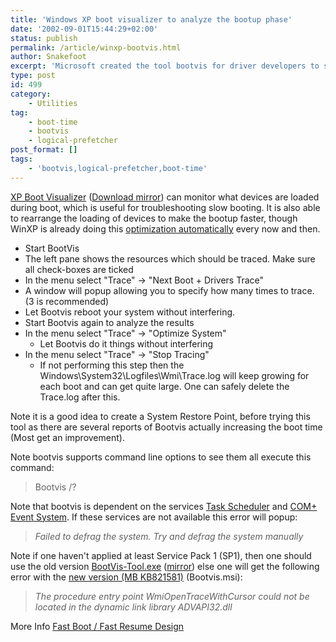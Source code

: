 ```yaml
---
title: 'Windows XP boot visualizer to analyze the bootup phase'
date: '2002-09-01T15:44:29+02:00'
status: publish
permalink: /article/winxp-bootvis.html
author: Snakefoot
excerpt: 'Microsoft created the tool bootvis for driver developers to see how their driver behaves during bootup.'
type: post
id: 499
category:
    - Utilities
tag:
    - boot-time
    - bootvis
    - logical-prefetcher
post_format: []
tags:
    - 'bootvis,logical-prefetcher,boot-time'
---
```

[XP Boot Visualizer](http://www.microsoft.com/whdc/hwdev/platform/performance/fastboot/bootvis.mspx) ([Download mirror](http://smallvoid.orgfree.com/?file=bootvis.zip "Bootvis ver. 1.3.37.0 (Without helpfile)")) can monitor what devices are loaded during boot, which is useful for troubleshooting slow booting. It is also able to rearrange the loading of devices to make the bootup faster, though WinXP is already doing this [optimization automatically](/article/winnt-logical-prefetcher.html) every now and then.
- Start BootVis
- The left pane shows the resources which should be traced. Make sure all check-boxes are ticked
- In the menu select "Trace" -&gt; "Next Boot + Drivers Trace"
- A window will popup allowing you to specify how many times to trace. (3 is recommended)
- Let Bootvis reboot your system without interfering.
- Start Bootvis again to analyze the results
- In the menu select "Trace" -&gt; "Optimize System" 
  - Let Bootvis do it things without interfering
- In the menu select "Trace" -&gt; "Stop Tracing" 
  - If not performing this step then the Windows\\System32\\Logfiles\\Wmi\\Trace.log will keep growing for each boot and can get quite large. One can safely delete the Trace.log after this.
 
 Note it is a good idea to create a System Restore Point, before trying this tool as there are several reports of Bootvis actually increasing the boot time (Most get an improvement).  
  
 Note bootvis supports command line options to see them all execute this command:
 > Bootvis /?

 Note that bootvis is dependent on the services [Task Scheduler](/article/winnt-services-schedule.html) and [COM+ Event System](/article/winnt-services-eventsystem.html). If these services are not available this error will popup:
 > *Failed to defrag the system. Try and defrag the system manually*

 Note if one haven't applied at least Service Pack 1 (SP1), then one should use the old version [BootVis-Tool.exe](http://download.microsoft.com/download/whistler/BTV/1.0/WXP/EN-US/BootVis-Tool.exe) ([mirror](http://smallvoid.orgfree.com/?file=bootvis-tool.zip "Bootvis ver. 1.3.36.0")) else one will get the following error with the [new version (MB KB821581)](http://support.microsoft.com/kb/821581 "Performance Trace Data from the BootVis.exe Tool Is Corrupted or Missing [Q821581]") (Bootvis.msi):
 > *The procedure entry point WmiOpenTraceWithCursor could not be located in the dynamic link library ADVAPI32.dll*

 More Info [Fast Boot / Fast Resume Design](http://go.microsoft.com/fwlink/?LinkId=17582)  